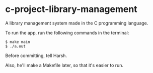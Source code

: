 # c-project-library-management
A library management system made in the C programming language.

To run the app, run the following commands in the terminal:

```
$ make main
$ ./a.out
```

Before committing, tell Harsh.

Also, he'll make a Makefile later, so that it's easier to run.
